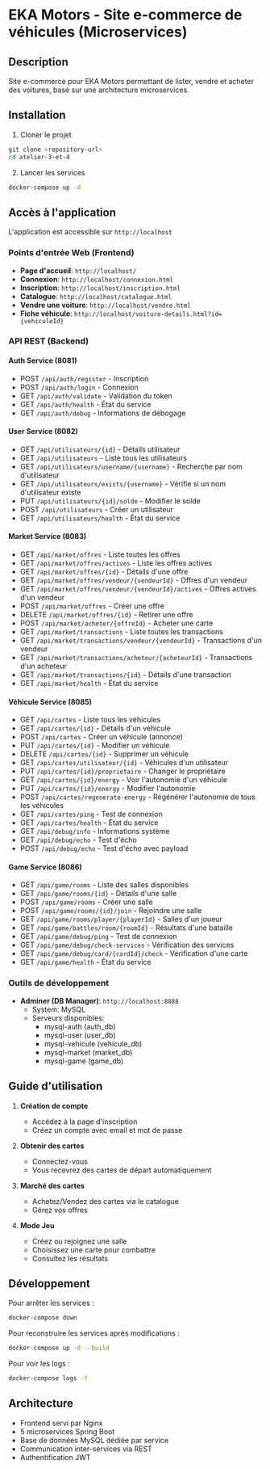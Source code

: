 # EKA Motors - Site e-commerce de véhicules (Microservices)

## Description

Site e-commerce pour EKA Motors permettant de lister, vendre et acheter des voitures, basé sur une architecture microservices.

## Installation

1. Cloner le projet
```bash
git clone <repository-url>
cd atelier-3-et-4
```

2. Lancer les services
```bash
docker-compose up -d
```

## Accès à l'application

L'application est accessible sur `http://localhost`

### Points d'entrée Web (Frontend)

- **Page d'accueil**: `http://localhost/`
- **Connexion**: `http://localhost/connexion.html`
- **Inscription**: `http://localhost/inscription.html`
- **Catalogue**: `http://localhost/catalogue.html`
- **Vendre une voiture**: `http://localhost/vendre.html`
- **Fiche véhicule**: `http://localhost/voiture-details.html?id={vehiculeId}`

### API REST (Backend)

#### Auth Service (8081)
- POST `/api/auth/register` - Inscription
- POST `/api/auth/login` - Connexion
- GET `/api/auth/validate` - Validation du token
- GET `/api/auth/health` - État du service
- GET `/api/auth/debug` - Informations de débogage

#### User Service (8082)
- GET `/api/utilisateurs/{id}` - Détails utilisateur
- GET `/api/utilisateurs` - Liste tous les utilisateurs
- GET `/api/utilisateurs/username/{username}` - Recherche par nom d'utilisateur
- GET `/api/utilisateurs/exists/{username}` - Vérifie si un nom d'utilisateur existe
- PUT `/api/utilisateurs/{id}/solde` - Modifier le solde
- POST `/api/utilisateurs` - Créer un utilisateur
- GET `/api/utilisateurs/health` - État du service

#### Market Service (8083)
- GET `/api/market/offres` - Liste toutes les offres
- GET `/api/market/offres/actives` - Liste les offres actives
- GET `/api/market/offres/{id}` - Détails d'une offre
- GET `/api/market/offres/vendeur/{vendeurId}` - Offres d'un vendeur
- GET `/api/market/offres/vendeur/{vendeurId}/actives` - Offres actives d'un vendeur
- POST `/api/market/offres` - Créer une offre
- DELETE `/api/market/offres/{id}` - Retirer une offre
- POST `/api/market/acheter/{offreId}` - Acheter une carte
- GET `/api/market/transactions` - Liste toutes les transactions
- GET `/api/market/transactions/vendeur/{vendeurId}` - Transactions d'un vendeur
- GET `/api/market/transactions/acheteur/{acheteurId}` - Transactions d'un acheteur
- GET `/api/market/transactions/{id}` - Détails d'une transaction
- GET `/api/market/health` - État du service

#### Véhicule Service (8085)
- GET `/api/cartes` - Liste tous les véhicules
- GET `/api/cartes/{id}` - Détails d'un véhicule
- POST `/api/cartes` - Créer un véhicule (annonce)
- PUT `/api/cartes/{id}` - Modifier un véhicule
- DELETE `/api/cartes/{id}` - Supprimer un véhicule
- GET `/api/cartes/utilisateur/{id}` - Véhicules d'un utilisateur
- PUT `/api/cartes/{id}/proprietaire` - Changer le propriétaire
- GET `/api/cartes/{id}/energy` - Voir l'autonomie d'un véhicule
- PUT `/api/cartes/{id}/energy` - Modifier l'autonomie
- POST `/api/cartes/regenerate-energy` - Régénérer l'autonomie de tous les véhicules
- GET `/api/cartes/ping` - Test de connexion
- GET `/api/cartes/health` - État du service
- GET `/api/debug/info` - Informations système
- GET `/api/debug/echo` - Test d'écho
- POST `/api/debug/echo` - Test d'écho avec payload

#### Game Service (8086)
- GET `/api/game/rooms` - Liste des salles disponibles
- GET `/api/game/rooms/{id}` - Détails d'une salle
- POST `/api/game/rooms` - Créer une salle
- POST `/api/game/rooms/{id}/join` - Rejoindre une salle
- GET `/api/game/rooms/player/{playerId}` - Salles d'un joueur
- GET `/api/game/battles/room/{roomId}` - Résultats d'une bataille
- GET `/api/game/debug/ping` - Test de connexion
- GET `/api/game/debug/check-services` - Vérification des services
- GET `/api/game/debug/card/{cardId}/check` - Vérification d'une carte
- GET `/api/game/health` - État du service

### Outils de développement

- **Adminer (DB Manager)**: `http://localhost:8888`
  - System: MySQL
  - Serveurs disponibles:
    - mysql-auth (auth_db)
    - mysql-user (user_db)
    - mysql-vehicule (vehicule_db)
    - mysql-market (market_db)
    - mysql-game (game_db)

## Guide d'utilisation

1. **Création de compte**
   - Accédez à la page d'inscription
   - Créez un compte avec email et mot de passe

2. **Obtenir des cartes**
   - Connectez-vous
   - Vous recevrez des cartes de départ automatiquement

3. **Marché des cartes**
   - Achetez/Vendez des cartes via le catalogue
   - Gérez vos offres

4. **Mode Jeu**
   - Créez ou rejoignez une salle
   - Choisissez une carte pour combattre
   - Consultez les résultats

## Développement

Pour arrêter les services :
```bash
docker-compose down
```

Pour reconstruire les services après modifications :
```bash
docker-compose up -d --build
```

Pour voir les logs :
```bash
docker-compose logs -f
```

## Architecture

- Frontend servi par Nginx
- 5 microservices Spring Boot
- Base de données MySQL dédiée par service
- Communication inter-services via REST
- Authentification JWT
